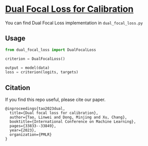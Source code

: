 # [Dual Focal Loss for Calibration]([url](https://arxiv.org/abs/2305.13665))

You can find Dual Focal Loss implementation in `dual_focal_loss.py`


## Usage
```python
from dual_focal_loss import DualFocalLoss

criterion = DualFocalLoss()

output = model(data)
loss = criterion(logits, targets)

```

## Citation
If you find this repo useful, please cite our paper.
```
@inproceedings{tao2023dual,
  title={Dual focal loss for calibration},
  author={Tao, Linwei and Dong, Minjing and Xu, Chang},
  booktitle={International Conference on Machine Learning},
  pages={33833--33849},
  year={2023},
  organization={PMLR}
}
```
